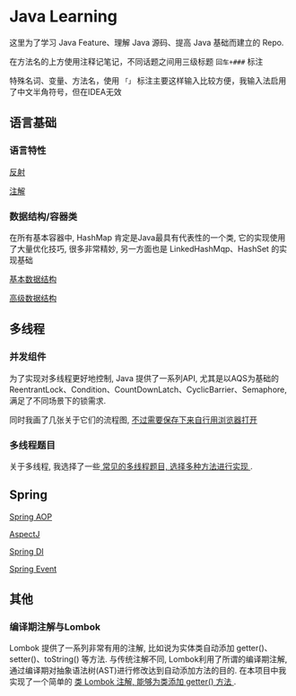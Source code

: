 # Java Learning
这里为了学习 Java Feature、理解 Java 源码、提高 Java 基础而建立的 Repo.

在方法名的上方使用注释记笔记，不同话题之间用三级标题 `回车+###` 标注

特殊名词、变量、方法名，使用 `「」` 标注主要这样输入比较方便，我输入法启用了中文半角符号，但在IDEA无效

## 语言基础

### 语言特性
[ 反射 ](https://github.com/imzhizi/java-learning/blob/master/src/main/java/com/imzhizi/javalearning/%E8%AF%AD%E8%A8%80%E5%9F%BA%E7%A1%80/%E5%8F%8D%E5%B0%84.java )

[ 注解 ](https://github.com/imzhizi/java-learning/blob/master/src/main/java/com/imzhizi/javalearning/%E8%AF%AD%E8%A8%80%E5%9F%BA%E7%A1%80/%E6%B3%A8%E8%A7%A3.java )

### 数据结构/容器类
在所有基本容器中, HashMap 肯定是Java最具有代表性的一个类, 它的实现使用了大量优化技巧, 很多非常精妙, 另一方面也是 LinkedHashMqp、HashSet 的实现基础

[ 基本数据结构 ](https://github.com/imzhizi/java-learning/blob/master/src/main/java/com/imzhizi/javalearning/%E8%AF%AD%E8%A8%80%E5%9F%BA%E7%A1%80/%E5%9F%BA%E6%9C%AC%E6%95%B0%E6%8D%AE%E7%BB%93%E6%9E%84.java )

[ 高级数据结构 ](https://github.com/imzhizi/java-learning/blob/master/src/main/java/com/imzhizi/javalearning/%E8%AF%AD%E8%A8%80%E5%9F%BA%E7%A1%80/%E9%AB%98%E7%BA%A7%E6%95%B0%E6%8D%AE%E7%BB%93%E6%9E%84.java )


## 多线程

### 并发组件
为了实现对多线程更好地控制, Java 提供了一系列API, 尤其是以AQS为基础的ReentrantLock、Condition、CountDownLatch、CyclicBarrier、Semaphore, 满足了不同场景下的锁需求.

同时我画了几张关于它们的流程图, [ 不过需要保存下来自行用浏览器打开 ](https://github.com/imzhizi/java-learning/blob/master/Java%E5%B9%B6%E5%8F%91%E7%BB%84%E4%BB%B6.html )

### 多线程题目

关于多线程, 我选择了一些[ 常见的多线程题目, 选择多种方法进行实现 ](https://github.com/imzhizi/java-learning/tree/master/src/main/java/com/imzhizi/javalearning/%E5%BA%94%E7%94%A8/%E5%A4%9A%E7%BA%BF%E7%A8%8B ).


## Spring
[ Spring AOP ](https://github.com/imzhizi/java-learning/blob/master/src/main/java/com/imzhizi/javalearning/spring/AOPTest.java )

[ AspectJ ](https://github.com/imzhizi/java-learning/blob/master/src/main/java/com/imzhizi/javalearning/spring/AspectTest.java )

[ Spring DI ](https://github.com/imzhizi/java-learning/blob/master/src/main/java/com/imzhizi/javalearning/spring/DITest.java )

[ Spring Event ](https://github.com/imzhizi/java-learning/blob/master/src/main/java/com/imzhizi/javalearning/spring/EventTest.java )


## 其他

### 编译期注解与Lombok
Lombok 提供了一系列非常有用的注解, 比如说为实体类自动添加 getter()、setter()、toString() 等方法. 与传统注解不同, Lombok利用了所谓的编译期注解, 通过编译期对抽象语法树(AST)进行修改达到自动添加方法的目的. 在本项目中我实现了一个简单的 [ 类 Lombok 注解, 能够为类添加 getter() 方法 ](https://github.com/imzhizi/java-learning/tree/master/src/main/java/com/imzhizi/javalearning/DevKit/lombok ).
